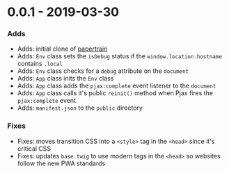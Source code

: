 # 0.0.1 - 2019-03-30

### Adds

- Adds: initial clone of [papertrain](https://github.com/Pageworks/papertrain)
- Adds: `Env` class sets the `isDebug` status if the `window.location.hostname` contains `.local`
- Adds: `Env` class checks for a `debug` attribute on the `document`
- Adds: `App` class inits the `Env` class
- Adds: `App` class adds the `pjax:complete` event listener to the `document`
- Adds: `App` class calls it's public `reinit()` method when Pjax fires the `pjax:complete` event
- Adds: `manifest.json` to the `public` directory

### Fixes

- Fixes: moves transition CSS into a `<style>` tag in the `<head>` since it's critical CSS
- Fixes: updates `base.twig` to use modern tags in the `<head>` so websites follow the new PWA standards
